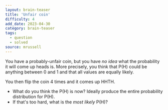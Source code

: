 ```yaml
---
layout: brain-teaser
title: 'Unfair coin'
difficulty: 4
add_date: 2023-04-30
category: brain-teaser
tags:
  - question
  - solved
source: mrussell
---
```


You have a probably-unfair coin, but you have _no idea_ what the probability it will come up heads is. More precisely, you think that P(H) could be anything between 0 and 1 and that all values are equally likely.

You then flip the coin 4 times and it comes up HHTH.

- What do you think the P(H) is now? Ideally produce the entire probability distribution for P(H).
- If that's too hard, what is the _most likely_ P(H)?
